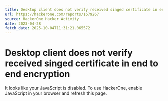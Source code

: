 ```yaml
---
title: Desktop client does not verify received singed certificate in end to end encryption
url: https://hackerone.com/reports/1679267
source: HackerOne Hacker Activity
date: 2023-04-28
fetch_date: 2025-10-04T11:31:21.065572
---
```


# Desktop client does not verify received singed certificate in end to end encryption

It looks like your JavaScript is disabled. To use HackerOne, enable JavaScript in your browser and refresh this page.